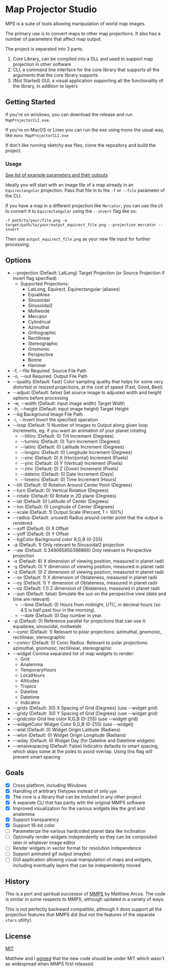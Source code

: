 # Map Projector Studio

MPS is a suite of tools allowing manipulation of world map images.

The primary use is to convert maps to other map projections. It also has a number of parameters that affect map output.

The project is separated into 3 parts:

1. Core Library, can be compiled into a DLL and used to support map projection in other software
2. CLI, a command line interface for the core library that supports all the arguments that the core library supports
3. (Not Started) GUI, a visual application supporting all the functionality of the library, in addition to layers

## Getting Started

If you're on windows, you can download the release and run `MapProjectorCLI.exe`. 

If you're on MacOS or Linex you can run the exe using mono the usual way, like `mono MapProjectorCLI.exe`

If don't like running sketchy exe files, clone the repository and build the project. 

### Usage

[See list of example parameters and their outputs](examples.md)

Ideally you will start with an image file of a map already in an `Equirectangular` projection. Pass that file in to 
the `-f` or `--file` parameter of the CLI.

If you have a map in a different projection like `Mercator`, you can use the cli to convert it to `Equirectangular` 
using the `--invert` flag like so:

`-f path/to/your/file.png -o target/path/to/your/output_equirect_file.png --projection mercator --invert`

Then use `output_equirect_file.png` as your new file input for further processing.

## Options

*   --projection     (Default: LatLong) Target Projection (or Source Projection if Invert flag specified)
    * Supported Projections:
        * LatLong, Equirect, Equirectangular (aliases)
        * EqualArea
        * Sinusoidal
        * Sinusoidal2
        * Mollweide
        * Mercator
        * Cylindrical
        * Azimuthal
        * Orthographic
        * Rectilinear
        * Stereographic
        * Gnomonic
        * Perspective
        * Bonne
        * Hammer
*  -f, --file       Required. Source File Path
*  -o, --out        Required. Output File Path
*  --quality        (Default: Fast) Color sampling quality that helps for some very distorted or resized projections, at the cost of speed (Fast, Good, Best)
*  --adjust         (Default: false) Set source image to adjusted width and height options before processing
*  -w, --width      (Default: input image width) Target Width
* -h, --height      (Default: input image height) Target Height
* --bg              Background Image File Path
* -i, --invert      Invert the specified operation
* --loop            (Default: 1) Number of Images to Output along given loop increments, eg. if you want an animation of your planet rotating 
    * --tiltinc        (Default: 0) Tilt Increment (Degrees)
    * --turninc        (Default: 0) Turn Increment (Degrees)
    * --latinc         (Default: 0) Latitude Increment (Degrees)
    * --longinc        (Default: 0) Longitude Increment (Degrees)
    * --xinc           (Default: 0) X (Horizontal) Increment (Pixels)
    * --yinc           (Default: 0) Y (Vertical) Increment (Pixels)
    * --zinc           (Default: 0) Z (Zoom) Increment (Pixels)
    * --dateinc        (Default: 0) Date Increment (Days)
    * --timeinc        (Default: 0) Time Increment (Hours)
* --tilt           (Default: 0) Rotation Around Center Point (Degrees)
* --turn           (Default: 0) Vertical Rotation (Degrees)
* --rotate         (Default: 0) Rotate in 2D plane (Degrees)
* --lat            (Default: 0) Latitude of Center (Degrees)
* --lon            (Default: 0) Longitude of Center (Degrees)
* --scale          (Default: 1) Output Scale (Percent, 1 = 100%)
* --radius         (Default: unused) Radius around center point that the output is rendered
* --xoff           (Default: 0) X Offset
* --yoff           (Default: 0) Y Offset
* --bgColor        Background color R,G,B (0-255)
* -a               (Default: 1) Only relevant to Sinusoidal2 projection
* --aw             (Default: 0.349065850398866) Only relevant to Perspective projection
* -x               (Default: 8) X dimension of viewing position, measured in planet radii
* -y               (Default: 0) Y dimension of viewing position, measured in planet radii
* -z               (Default: 0) Z dimension of viewing position, measured in planet radii
* --ox             (Default: 1) X dimension of Oblateness, measured in planet radii
* --oy             (Default: 1) Y dimension of Oblateness, measured in planet radii
* --oz             (Default: 1.1) Z dimension of Oblateness, measured in planet radii
* --sun            (Default: false) Simulate the sun on the perspective view (date and time are relevant)
    * --time       (Default: 0) Hours from midnight, UTC, in decimal hours (so 4.5 is half past four in the morning).
    * --date       (Default: 0) Day number in year. 
* -p               (Default: 0) Reference parallel for projections that can use it: equalarea, sinusoidal, mollweide
* --conic          (Default: 1) Relevant to polar projections: azimuthal, gnomonic, rectilinear, stereographic
* --conicr         (Default: 0) Conic Radius. Relevant to polar projections: azimuthal, gnomonic, rectilinear, stereographic
* --widget         Comma separated list of map widgets to render: 
    * Grid
    * Analemma
    * TemporaryHours
    * LocalHours
    * Altitudes
    * Tropics
    * Dateline
    * Datetime
    * Indicatrix
* --gridx          (Default: 30) X Spacing of Grid (Degrees) (use --widget grid)
* --gridy          (Default: 30) Y Spacing of Grid (Degrees) (use --widget grid)
* --gridcolor      Grid line color R,G,B (0-255) (use --widget grid)
* --widgetColor    Widget Color  R,G,B (0-255) (use --widget)
* --wlat           (Default: 0) Widget Origin Latitude (Radians)
* --wlon           (Default: 0) Widget Origin Longitude (Radians)
* --wday           (Default: 0) Widget Day (for Dateline and Datetime widgets)
* --wnaivespacing  (Default: False) Indicatrix defaults to smart spacing, which skips some at the poles to avoid overlap. Using this flag will prevent smart spacing

## Goals

* [x] Cross platform, including Windows
* [x] Handling of arbitrary filetypes instead of only `ppm`
* [x] The core is a library that can be included in any other project
* [x] A separate CLI that has parity with the original MMPS software
* [x] Improved visualization for the various widgets like the grid and analemma
* [x] Support transparency
* [x] Support 16-bit color
* [ ] Parameterize the various hardcoded planet data like Inclination
* [ ] Optionally render widgets independently so they can be composited later in whatever image editor
* [ ] Render widgets in vector format for resolution independence
* [ ] Support animated gif output (maybe)
* [ ] GUI application allowing visual manipulation of maps and widgets, including 
      eventually layers that can be independently moved

## History

This is a port and spiritual successor of [MMPS](https://github.com/matthewarcus/mmps) by Matthew Arcus. 
The code is similar in some respects to MMPS, although updated in a variety of ways. 

This is not perfectly backward compatible, although it does support all the projection features that MMPS did 
(but not the features of the separate `stars` utility).

## License

[MIT](LICENSE.md)

Matthew and I [agreed](https://github.com/matthewarcus/mmps/issues/3#issuecomment-1060998915) that the new code 
should be under MIT which wasn't as widespread when MMPS first released.